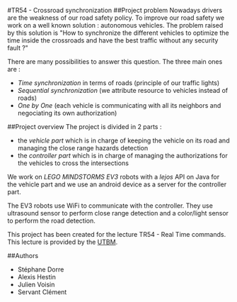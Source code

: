 #TR54 - Crossroad synchronization
##Project problem
Nowadays drivers are the weakness of our road safety policy. To improve our road safety we work on a well known solution : autonomous vehicles.
The problem raised by this solution is "How to synchronize the different vehicles to optimize the time inside the crossroads and have the best traffic without any security fault ?"

There are many possibilities to answer this question. The three main ones are :
- *Time synchronization* in terms of roads (principle of our traffic lights)
- *Sequential synchronization* (we attribute resource to vehicles instead of roads)
- *One by One* (each vehicle is communicating with all its neighbors and negociating its own authorization)

##Project overview
The project is divided in 2 parts : 
- the *vehicle part* which is in charge of keeping the vehicle on its road and managing the close range hazards detection
- the *controller part* which is in charge of managing the authorizations for the vehicles to cross the intersections

We work on *LEGO MINDSTORMS EV3* robots with a *lejos* API on Java for the vehicle part and we use an android device as a server for the controller part.

The EV3 robots use WiFi to communicate with the controller.
They use ultrasound sensor to perform close range detection and a color/light sensor to perform the road detection.


This project has been created for the lecture TR54 - Real Time commands. This lecture is provided by the [UTBM](http://www.utbm.fr/).

##Authors
- Stéphane Dorre
- Alexis Hestin
- Julien Voisin
- Servant Clément
